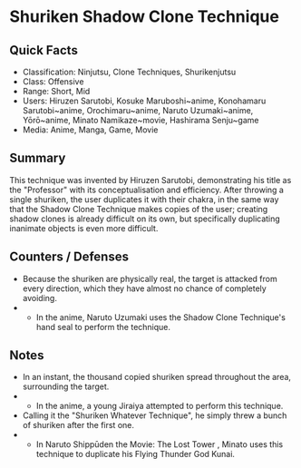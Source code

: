 # Shuriken Shadow Clone Technique

## Quick Facts
- Classification: Ninjutsu, Clone Techniques, Shurikenjutsu
- Class: Offensive
- Range: Short, Mid
- Users: Hiruzen Sarutobi, Kosuke Maruboshi~anime, Konohamaru Sarutobi~anime, Orochimaru~anime, Naruto Uzumaki~anime, Yōrō~anime, Minato Namikaze~movie, Hashirama Senju~game
- Media: Anime, Manga, Game, Movie

## Summary
This technique was invented by Hiruzen Sarutobi, demonstrating his title as the "Professor" with its conceptualisation and efficiency. After throwing a single shuriken, the user duplicates it with their chakra, in the same way that the Shadow Clone Technique makes copies of the user; creating shadow clones is already difficult on its own, but specifically duplicating inanimate objects is even more difficult.

## Counters / Defenses
- Because the shuriken are physically real, the target is attacked from every direction, which they have almost no chance of completely avoiding.
- * In the anime, Naruto Uzumaki uses the Shadow Clone Technique's hand seal to perform the technique.

## Notes
- In an instant, the thousand copied shuriken spread throughout the area, surrounding the target.
- * In the anime, a young Jiraiya attempted to perform this technique.
- Calling it the "Shuriken Whatever Technique", he simply threw a bunch of shuriken after the first one.
- * In Naruto Shippūden the Movie: The Lost Tower , Minato uses this technique to duplicate his Flying Thunder God Kunai.

